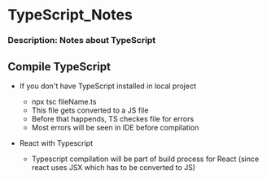 # TypeScript_Notes

### Description: Notes about TypeScript

## Compile TypeScript

*   If you don't have TypeScript installed in local project
    *   npx tsc fileName.ts
    *   This file gets converted to a JS file
    *   Before that happends, TS checkes file for errors
    *   Most errors will be seen in IDE before compilation

*   React with Typescript
    *   Typescript compilation will be part of build process for React (since react uses JSX which has to be converted to JS)
